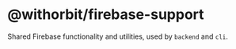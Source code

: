 # @withorbit/firebase-support

Shared Firebase functionality and utilities, used by `backend` and `cli`.
